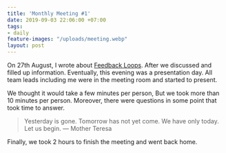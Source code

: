```yaml
---
title: 'Monthly Meeting #1'
date: 2019-09-03 22:06:00 +07:00
tags:
- daily
feature-images: "/uploads/meeting.webp"
layout: post
---
```


On 27th August, I wrote about [Feedback Loops](https://minibugdev.github.io/me/2019/08/27/feedback-loops.html). After we discussed and filled up information. Eventually, this evening was a presentation day. All team leads including me were in the meeting room and started to present.

We thought it would take a few minutes per person, But we took more than 10 minutes per person. Moreover, there were questions in some point that took time to answer.

> Yesterday is gone. Tomorrow has not yet come. We have only today. Let us begin. ― Mother Teresa

Finally, we took 2 hours to finish the meeting and went back home.